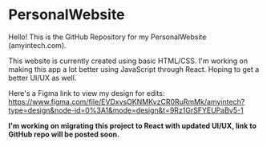 # PersonalWebsite

Hello! This is the GitHub Repository for my PersonalWebsite (amyintech.com).

This website is currently created using basic HTML/CSS. I'm working on making this app a lot better using JavaScript through React. Hoping to get a better UI/UX as well.

Here's a Figma link to view my design for edits: https://www.figma.com/file/EVDxvsOKNMKvzCR0RuRmMk/amyintech?type=design&node-id=0%3A1&mode=design&t=9Rz1GrSFYEUPaBv5-1 

**I'm working on migrating this project to React with updated UI/UX, link to GitHub repo will be posted soon.**
